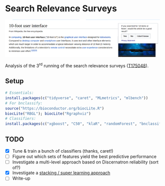 # Search Relevance Surveys

[![By EBernhardson](docs/figures/example_human_search_relevance_survey.png)](https://phabricator.wikimedia.org/F9161493)

Analysis of the 3<sup>rd</sup> running of the search relevance surveys ([T175048](https://phabricator.wikimedia.org/T175048)).

## Setup

```R
# Essentials:
install.packages(c("tidyverse", "caret", "MLmetrics", "mlbench"))
# For bnclassify:
source("https://bioconductor.org/biocLite.R")
biocLite("RBGL"); biocLite("Rgraphviz")
# Classifiers:
install.packages(c("xgboost", "C50", "klaR", "randomForest", "bnclassify"))
```

## TODO

- [x] Tune & train a bunch of classifiers (thanks, caret!)
- [ ] Figure out which sets of features yield the best predictive performance
- [ ] Investigate a multi-level approach based on Discernatron reliability (sort of?)
- [x] Investigate a [stacking / super learning approach](https://github.com/h2oai/h2o-tutorials/tree/master/tutorials/ensembles-stacking)
- [ ] Write-up
